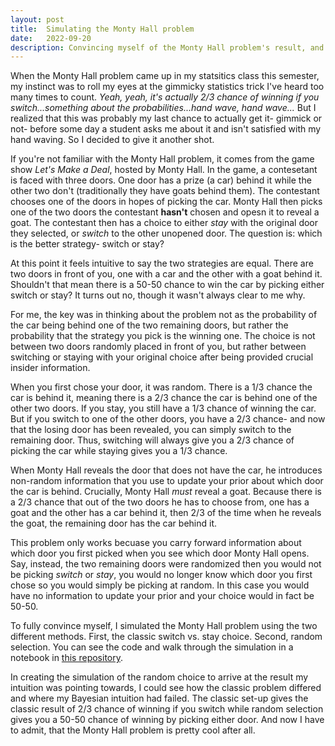 ```yaml
---
layout: post
title:  Simulating the Monty Hall problem
date:   2022-09-20
description: Convincing myself of the Monty Hall problem's result, and understanding where my intuition went wrong.
---
```

When the Monty Hall problem came up in my statsitics class this semester, my instinct was to roll my eyes at the gimmicky statistics trick I've heard too many times to count. <em>Yeah, yeah, it's actually 2/3 chance of winning if you switch...something about the probabilities...hand wave, hand wave...</em> But I realized that this was probably my last chance to actually get it- gimmick or not- before some day a student asks me about it and isn't satisfied with my hand waving. So I decided to give it another shot.

If you're not familiar with the Monty Hall problem, it comes from the game show <em>Let's Make a Deal</em>, hosted by Monty Hall. In the game, a contesetant is faced with three doors. One door has a prize (a car) behind it while the other two don't (traditionally they have goats behind them). The contestant chooses one of the doors in hopes of picking the car. Monty Hall then picks one of the two doors the contestant __hasn't__ chosen and opesn it to reveal a goat. The contestant then has a choice to either <em>stay</em> with the original door they selected, or <em>switch</em> to the other unopened door. The question is: which is the better strategy- switch or stay? 

At this point it feels intuitive to say the two strategies are equal. There are two doors in front of you, one with a car and the other with a goat behind it. Shouldn't that mean there is a 50-50 chance to win the car by picking either switch or stay? It turns out no, though it wasn't always clear to me why.

For me, the key was in thinking about the problem not as the probability of the car being behind one of the two remaining doors, but rather the probability that the strategy you pick is the winning one. The choice is not between two doors randomly placed in front of you, but rather between switching or staying with your original choice after being provided crucial insider information.

When you first chose your door, it was random. There is a 1/3 chance the car is behind it, meaning there is a 2/3 chance the car is behind one of the other two doors. If you stay, you still have a 1/3 chance of winning the car. But if you switch to one of the other doors, you have a 2/3 chance- and now that the losing door has been revealed, you can simply switch to the remaining door. Thus, switching will always give you a 2/3 chance of picking the car while staying gives you a 1/3 chance.

When Monty Hall reveals the door that does not have the car, he introduces non-random information that you use to update your prior about which door the car is behind. Crucially, Monty Hall <em>must</em> reveal a goat. Because there is a 2/3 chance that out of the two doors he has to choose from, one has a goat and the other has a car behind it, then 2/3 of the time when he reveals the goat, the remaining door has the car behind it.

This problem only works becuase you carry forward information about which door you first picked when you see which door Monty Hall opens. Say, instead, the two remaining doors were randomized then you would not be picking <em>switch</em> or <em>stay</em>, you would no longer know which door you first chose so you would simply be picking at random. In this case you would have no information to update your prior and your choice would in fact be 50-50.

To fully convince myself, I simulated the Monty Hall problem using the two different methods. First, the classic switch vs. stay choice. Second, random selection. You can see the code and walk through the simulation in a notebook in [this repository](https://github.com/alison-campion/monty-hall-sim). 

In creating the simulation of the random choice to arrive at the result my intuition was pointing towards, I could see how the classic problem differed and where my Bayesian intuition had failed. The classic set-up gives the classic result of 2/3 chance of winning if you switch while random selection gives you a 50-50 chance of winning by picking either door. And now I have to admit, that the Monty Hall problem is pretty cool after all.
